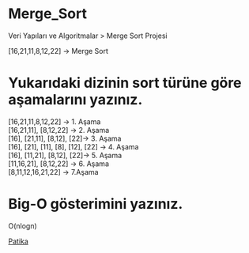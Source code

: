 # Merge_Sort
Veri Yapıları ve Algoritmalar > Merge Sort Projesi


[16,21,11,8,12,22] -> Merge Sort

# Yukarıdaki dizinin sort türüne göre aşamalarını yazınız.

[16,21,11,8,12,22] -> 1. Aşama <br>
[16,21,11], [8,12,22] -> 2. Aşama <br>
[16], [21,11], [8,12], [22]-> 3. Aşama <br>
[16], [21], [11], [8], [12], [22] -> 4. Aşama <br>
[16], [11,21], [8,12], [22]-> 5. Aşama <br>
[11,16,21], [8,12,22] -> 6. Aşama <br>
[8,11,12,16,21,22] -> 7.Aşama

# Big-O gösterimini yazınız.

O(nlogn)

[Patika](https://app.patika.dev/paths)
